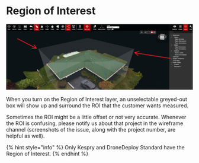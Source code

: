 # Region of Interest

![](../.gitbook/assets/region-of-interest_project18426.gif)

When you turn on the Region of Interest layer, an unselectable greyed-out box will show up and surround the ROI that the customer wants measured.

Sometimes the ROI might be a little offset or not very accurate. Whenever the ROI is confusing, please notify us about that project in the wireframe channel \(screenshots of the issue, along with the project number, are helpful as well\).

{% hint style="info" %}
Only Kespry and DroneDeploy Standard have the Region of Interest.
{% endhint %}


